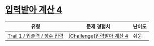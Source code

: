 # [입력받아 계산 4](https://www.codetree.ai/trails/complete/curated-cards/challenge-input-calculate-4)

|유형|문제 경험치|난이도|
|---|---|---|
|[Trail 1 / 입출력 / 정수 입력](https://www.codetree.ai/trail-info/novice-low/)|[[Challenge]입력받아 계산 4](https://www.codetree.ai/trails/complete/curated-cards/challenge-input-calculate-4/)|쉬움|

